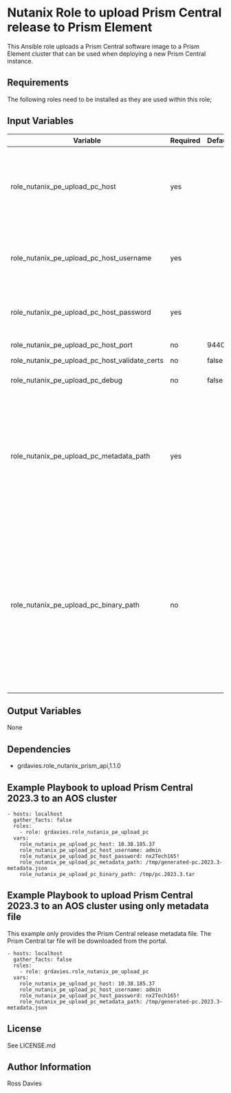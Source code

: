 # Nutanix Role to upload Prism Central release to Prism Element

This Ansible role uploads a Prism Central software image to a Prism Element cluster that can be used when deploying a new Prism Central instance. 

## Requirements

The following roles need to be installed as they are used within this role;

## Input Variables

| Variable                                            | Required | Default         | Choices                                                                         | Comments                                                                                                                                                                                                                                 |
|-----------------------------------------------------|----------|-----------------|---------------------------------------------------------------------------------|------------------------------------------------------------------------------------------------------------------------------------------------------------------------------------------------------------------------------------------|
| role_nutanix_pe_upload_pc_host                      | yes      |                 |                                                                                 | The IP address or FQDN for the Prism (Element only) to which you want to connect.                                                                                                                                                        |
| role_nutanix_pe_upload_pc_host_username             | yes      |                 |                                                                                 | A valid username with appropriate rights to access the Nutanix API.                                                                                                                                                                      |
| role_nutanix_pe_upload_pc_host_password             | yes      |                 |                                                                                 | A valid password for the supplied username.                                                                                                                                                                                              |
| role_nutanix_pe_upload_pc_host_port                 | no       | 9440            |                                                                                 | The Prism TCP port.                                                                                                                                                                                                                      |
| role_nutanix_pe_upload_pc_host_validate_certs       | no       | false           | true | false                                                                    | Whether to check if Prism UI certificates are valid.                                                                                                                                                                                     |
| role_nutanix_pe_upload_pc_debug                     | no       | false           | true / false                                                                    | Enable debug logging                                                                                                                                                                                                                     |
| role_nutanix_pe_upload_pc_metadata_path             | yes      |                 |                                                                                 | Local path to a Prism Central metadata file. This file can be sourced form the Nutanix support website in the AOS downloads section.                                                                                                     |
| role_nutanix_pe_upload_pc_binary_path               | no       |                 |                                                                                 | Local path to a Prism Central tar file. This file can be sourced form the Nutanix support website in the AOS downloads section. If this value is not supplied the release will be downloaded from the internet.                          |

## Output Variables

None

## Dependencies

- grdavies.role_nutanix_prism_api,1.1.0

## Example Playbook to upload Prism Central 2023.3 to an AOS cluster

```
- hosts: localhost
  gather_facts: false
  roles:
    - role: grdavies.role_nutanix_pe_upload_pc
  vars:
    role_nutanix_pe_upload_pc_host: 10.38.185.37
    role_nutanix_pe_upload_pc_host_username: admin
    role_nutanix_pe_upload_pc_host_password: nx2Tech165!
    role_nutanix_pe_upload_pc_metadata_path: /tmp/generated-pc.2023.3-metadata.json
    role_nutanix_pe_upload_pc_binary_path: /tmp/pc.2023.3.tar
```

## Example Playbook to upload Prism Central 2023.3 to an AOS cluster using only metadata file

This example only provides the Prism Central release metadata file. The Prism Central tar file will be downloaded from the portal.

```
- hosts: localhost
  gather_facts: false
  roles:
    - role: grdavies.role_nutanix_pe_upload_pc
  vars:
    role_nutanix_pe_upload_pc_host: 10.38.185.37
    role_nutanix_pe_upload_pc_host_username: admin
    role_nutanix_pe_upload_pc_host_password: nx2Tech165!
    role_nutanix_pe_upload_pc_metadata_path: /tmp/generated-pc.2023.3-metadata.json
```

## License

See LICENSE.md

## Author Information

Ross Davies
